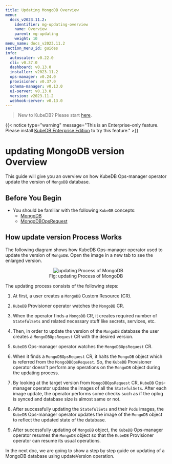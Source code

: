 ```yaml
---
title: Updating MongoDB Overview
menu:
  docs_v2023.11.2:
    identifier: mg-updating-overview
    name: Overview
    parent: mg-updating
    weight: 10
menu_name: docs_v2023.11.2
section_menu_id: guides
info:
  autoscaler: v0.22.0
  cli: v0.37.0
  dashboard: v0.13.0
  installer: v2023.11.2
  ops-manager: v0.24.0
  provisioner: v0.37.0
  schema-manager: v0.13.0
  ui-server: v0.13.0
  version: v2023.11.2
  webhook-server: v0.13.0
---
```


> New to KubeDB? Please start [here](/docs/v2023.11.2/README).

{{< notice type="warning" message="This is an Enterprise-only feature. Please install [KubeDB Enterprise Edition](/docs/v2023.11.2/setup/install/enterprise) to try this feature." >}}

# updating MongoDB version Overview

This guide will give you an overview on how KubeDB Ops-manager operator update the version of `MongoDB` database.

## Before You Begin

- You should be familiar with the following `KubeDB` concepts:
  - [MongoDB](/docs/v2023.11.2/guides/mongodb/concepts/mongodb)
  - [MongoDBOpsRequest](/docs/v2023.11.2/guides/mongodb/concepts/opsrequest)

## How update version Process Works

The following diagram shows how KubeDB Ops-manager operator used to update the version of `MongoDB`. Open the image in a new tab to see the enlarged version.

<figure align="center">
  <img alt="updating Process of MongoDB" src="/docs/v2023.11.2/images/day-2-operation/mongodb/mg-updating.svg">
<figcaption align="center">Fig: updating Process of MongoDB</figcaption>
</figure>

The updating process consists of the following steps:

1. At first, a user creates a `MongoDB` Custom Resource (CR).

2. `KubeDB` Provisioner  operator watches the `MongoDB` CR.

3. When the operator finds a `MongoDB` CR, it creates required number of `StatefulSets` and related necessary stuff like secrets, services, etc.

4. Then, in order to update the version of the `MongoDB` database the user creates a `MongoDBOpsRequest` CR with the desired version.

5. `KubeDB` Ops-manager operator watches the `MongoDBOpsRequest` CR.

6. When it finds a `MongoDBOpsRequest` CR, it halts the `MongoDB` object which is referred from the `MongoDBOpsRequest`. So, the `KubeDB` Provisioner  operator doesn't perform any operations on the `MongoDB` object during the updating process.  

7. By looking at the target version from `MongoDBOpsRequest` CR, `KubeDB` Ops-manager operator updates the images of all the `StatefulSets`. After each image update, the operator performs some checks such as if the oplog is synced and database size is almost same or not.

8. After successfully updating the `StatefulSets` and their `Pods` images, the `KubeDB` Ops-manager operator updates the image of the `MongoDB` object to reflect the updated state of the database.

9. After successfully updating of `MongoDB` object, the `KubeDB` Ops-manager operator resumes the `MongoDB` object so that the `KubeDB` Provisioner  operator can resume its usual operations.

In the next doc, we are going to show a step by step guide on updating of a MongoDB database using updateVersion operation.